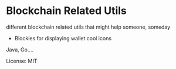 # Blockchain Related Utils

different blockchain related utils that might help someone, someday

- Blockies for displaying wallet cool icons

Java, Go....

License: MIT
